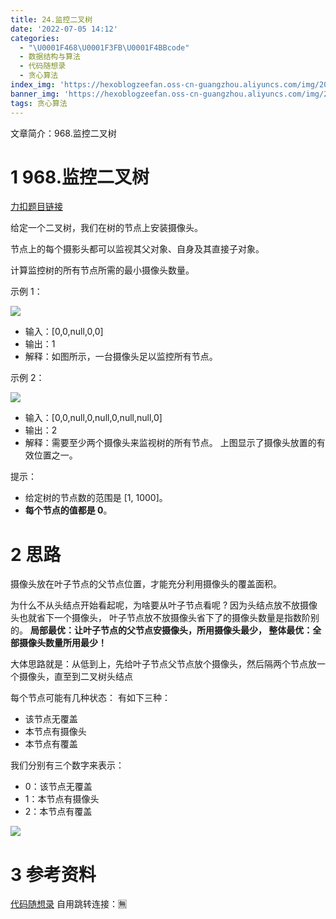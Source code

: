 ```yaml
---
title: 24.监控二叉树
date: '2022-07-05 14:12'
categories:
  - "\U0001F468\U0001F3FB‍\U0001F4BBcode"
  - 数据结构与算法
  - 代码随想录
  - 贪心算法
index_img: 'https://hexoblogzeefan.oss-cn-guangzhou.aliyuncs.com/img/202207041948383.jpg'
banner_img: 'https://hexoblogzeefan.oss-cn-guangzhou.aliyuncs.com/img/202207041948383.jpg'
tags: 贪心算法
---
```


文章简介：968.监控二叉树
<!-- more -->

# 1 968.监控二叉树

[力扣题目链接](https://leetcode.cn/problems/binary-tree-cameras/)

给定一个二叉树，我们在树的节点上安装摄像头。

节点上的每个摄影头都可以监视其父对象、自身及其直接子对象。

计算监控树的所有节点所需的最小摄像头数量。

示例 1：

![](https://img-blog.csdnimg.cn/20201229175736596.png)

-   输入：[0,0,null,0,0]
-   输出：1
-   解释：如图所示，一台摄像头足以监控所有节点。

示例 2：

![](https://img-blog.csdnimg.cn/2020122917584449.png)

-   输入：[0,0,null,0,null,0,null,null,0]
-   输出：2
-   解释：需要至少两个摄像头来监视树的所有节点。 上图显示了摄像头放置的有效位置之一。

提示：

-   给定树的节点数的范围是 [1, 1000]。
-   **每个节点的值都是 0**。

# 2 思路
摄像头放在叶子节点的父节点位置，才能充分利用摄像头的覆盖面积。

为什么不从头结点开始看起呢，为啥要从叶子节点看呢
?
因为头结点放不放摄像头也就省下一个摄像头， 叶子节点放不放摄像头省下了的摄像头数量是指数阶别的。
**局部最优：让叶子节点的父节点安摄像头，所用摄像头最少，
整体最优：全部摄像头数量所用最少！**

大体思路就是：从低到上，先给叶子节点父节点放个摄像头，然后隔两个节点放一个摄像头，直至到二叉树头结点

每个节点可能有几种状态：
有如下三种：

-   该节点无覆盖
-   本节点有摄像头
-   本节点有覆盖

我们分别有三个数字来表示：

-   0：该节点无覆盖
-   1：本节点有摄像头
-   2：本节点有覆盖


![](https://hexoblogzeefan.oss-cn-guangzhou.aliyuncs.com/img/202207051425661.png)


# 3 参考资料
[代码随想录](https://www.programmercarl.com/0968.%E7%9B%91%E6%8E%A7%E4%BA%8C%E5%8F%89%E6%A0%91.html#%E6%80%9D%E8%B7%AF)
自用跳转连接：🈚️


















